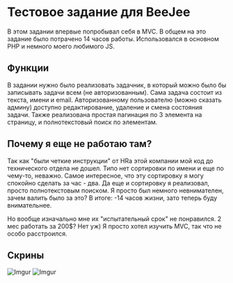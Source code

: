 # Тестовое задание для BeeJee

В этом задании впервые попробывал себя в MVC. В общем на это задание было потрачено 14 часов работы. 
Использовался в основном PHP и немного моего любимого JS.

## Функции

В задании нужно было реализовать задачник, в который можно было бы записывать задачи всем (не авторизованным). Сама задача состоит из текста, имени и email. Авторизованному пользователю (можно сказать админу) доступно редактирование, 
удаление и смена состояния задачи. Также реализована простая пагинация по 3 элемента на страницу, и полнотекстовый поиск по элементам. 

## Почему я еще не работаю там?

Так как "были четкие инструкции" от HRа этой компании мой код до технического отдела не дошел. Типо нет сортировки по имени и еще по чему-то, неважно. Самое интересное, что эту сортировку я могу спокойно сделать за час - два. Да еще и сортировку я реализовал, просто полнотекстовым поиском. Я просто был немного невнимателен, зачем валить было за это? В итоге: -14 часов жизни, зато теперь буду внимательнее. 

Но вообще изначально мне их "испытательный срок" не понравился. 2 мес работать за 200$? Нет уж) Я просто хотел изучить MVC, так что не особо расстроился.

## Скрины

![Imgur](https://i.imgur.com/tOrFPxV.png)
![Imgur](https://i.imgur.com/YtDMo4r.png)

